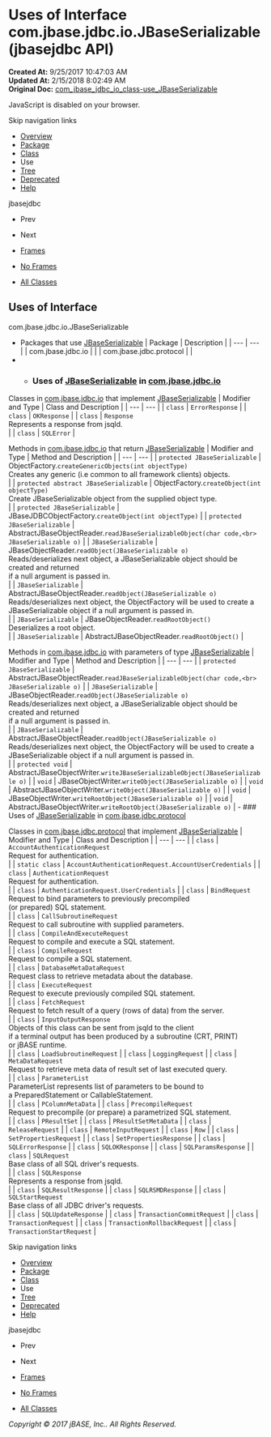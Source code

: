 # Uses of Interface com.jbase.jdbc.io.JBaseSerializable (jbasejdbc   API)

**Created At:** 9/25/2017 10:47:03 AM  
**Updated At:** 2/15/2018 8:02:49 AM  
**Original Doc:** [com_jbase_jdbc_io_class-use_JBaseSerializable](https://docs.jbase.com/39235-class-use/com_jbase_jdbc_io_class-use_JBaseSerializable)  

<!--<br>    try {<br>        if (location.href.indexOf('is-external=true') == -1) {<br>            parent.document.title="Uses of Interface com.jbase.jdbc.io.JBaseSerializable (jbasejdbc   API)";<br>        }<br>    }<br>    catch(err) {<br>    }<br>//-->
JavaScript is disabled on your browser.

Skip navigation links

- [Overview](../../../../../overview-summary.html)
- [Package](/39232-io/com_jbase_jdbc_io_package-summary)
- [Class](/39232-io/com_jbase_jdbc_io_jbaseserializable "interface in com.jbase.jdbc.io")
- Use
- [Tree](/39232-io/com_jbase_jdbc_io_package-tree)
- [Deprecated](../../../../../deprecated-list.html)
- [Help](../../../../../help-doc.html)


jbasejdbc <br>

- Prev
- Next


- [Frames](../../../../../index.html?com/jbase/jdbc/io/class-use//39235-class-use/com_jbase_jdbc_io_class-use_JBaseSerializable)
- [No Frames](/39235-class-use/com_jbase_jdbc_io_class-use_JBaseSerializable)


- [All Classes](../../../../../allclasses-noframe.html)


<!--<br>  allClassesLink = document.getElementById("allclasses\_navbar\_top");<br>  if(window==top) {<br>    allClassesLink.style.display = "block";<br>  }<br>  else {<br>    allClassesLink.style.display = "none";<br>  }<br>  //-->

## Uses of Interface
com.jbase.jdbc.io.JBaseSerializable

- Packages that use [JBaseSerializable](/39232-io/com_jbase_jdbc_io_jbaseserializable "interface in com.jbase.jdbc.io") | Package | Description |
| --- | --- |
| com.jbase.jdbc.io |   |
| com.jbase.jdbc.protocol |   |
- - ### Uses of [JBaseSerializable](/39232-io/com_jbase_jdbc_io_jbaseserializable "interface in com.jbase.jdbc.io") in [com.jbase.jdbc.io](/39232-io/com_jbase_jdbc_io_package-summary)


Classes in [com.jbase.jdbc.io](/39232-io/com_jbase_jdbc_io_package-summary) that implement [JBaseSerializable](/39232-io/com_jbase_jdbc_io_jbaseserializable "interface in com.jbase.jdbc.io") | Modifier and Type | Class and Description |
| --- | --- |
| `class` | `ErrorResponse`  |
| `class` | `OKResponse`  |
| `class` | `Response`<br>Represents a response from jsqld.<br> |
| `class` | `SQLError`  |



Methods in [com.jbase.jdbc.io](/39232-io/com_jbase_jdbc_io_package-summary) that return [JBaseSerializable](/39232-io/com_jbase_jdbc_io_jbaseserializable "interface in com.jbase.jdbc.io") | Modifier and Type | Method and Description |
| --- | --- |
| `protected JBaseSerializable` | ObjectFactory.`createGenericObjects(int objectType)`<br>Creates any generic (i.e common to all framework clients) objects.<br> |
| `protected abstract JBaseSerializable` | ObjectFactory.`createObject(int objectType)`<br>Create JBaseSerializable object from the supplied object type.<br> |
| `protected JBaseSerializable` | JBaseJDBCObjectFactory.`createObject(int objectType)`  |
| `protected JBaseSerializable` | AbstractJBaseObjectReader.`readJBaseSerializableObject(char code,<br>                           JBaseSerializable o)`  |
| `JBaseSerializable` | JBaseObjectReader.`readObject(JBaseSerializable o)`<br>Reads/deserializes next object, a JBaseSerializable object should be created and returned<br> if a null argument is passed in.<br> |
| `JBaseSerializable` | AbstractJBaseObjectReader.`readObject(JBaseSerializable o)`<br>Reads/deserializes next object, the ObjectFactory will be used to create a<br> JBaseSerializable object if a null argument is passed in.<br> |
| `JBaseSerializable` | JBaseObjectReader.`readRootObject()`<br>Deserializes a root object.<br> |
| `JBaseSerializable` | AbstractJBaseObjectReader.`readRootObject()`  |



Methods in [com.jbase.jdbc.io](/39232-io/com_jbase_jdbc_io_package-summary) with parameters of type [JBaseSerializable](/39232-io/com_jbase_jdbc_io_jbaseserializable "interface in com.jbase.jdbc.io") | Modifier and Type | Method and Description |
| --- | --- |
| `protected JBaseSerializable` | AbstractJBaseObjectReader.`readJBaseSerializableObject(char code,<br>                           JBaseSerializable o)`  |
| `JBaseSerializable` | JBaseObjectReader.`readObject(JBaseSerializable o)`<br>Reads/deserializes next object, a JBaseSerializable object should be created and returned<br> if a null argument is passed in.<br> |
| `JBaseSerializable` | AbstractJBaseObjectReader.`readObject(JBaseSerializable o)`<br>Reads/deserializes next object, the ObjectFactory will be used to create a<br> JBaseSerializable object if a null argument is passed in.<br> |
| `protected void` | AbstractJBaseObjectWriter.`writeJBaseSerializableObject(JBaseSerializable o)`  |
| `void` | JBaseObjectWriter.`writeObject(JBaseSerializable o)`  |
| `void` | AbstractJBaseObjectWriter.`writeObject(JBaseSerializable o)`  |
| `void` | JBaseObjectWriter.`writeRootObject(JBaseSerializable o)`  |
| `void` | AbstractJBaseObjectWriter.`writeRootObject(JBaseSerializable o)`  |
    - ### Uses of [JBaseSerializable](/39232-io/com_jbase_jdbc_io_jbaseserializable "interface in com.jbase.jdbc.io") in [com.jbase.jdbc.protocol](/39240-protocol/com_jbase_jdbc_protocol_package-summary)


Classes in [com.jbase.jdbc.protocol](/39240-protocol/com_jbase_jdbc_protocol_package-summary) that implement [JBaseSerializable](/39232-io/com_jbase_jdbc_io_jbaseserializable "interface in com.jbase.jdbc.io") | Modifier and Type | Class and Description |
| --- | --- |
| `class` | `AccountAuthenticationRequest`<br>Request for authentication.<br> |
| `static class` | `AccountAuthenticationRequest.AccountUserCredentials`  |
| `class` | `AuthenticationRequest`<br>Request for authentication.<br> |
| `class` | `AuthenticationRequest.UserCredentials`  |
| `class` | `BindRequest`<br>Request to bind parameters to previously precompiled<br> (or prepared) SQL statement.<br> |
| `class` | `CallSubroutineRequest`<br>Request to call subroutine with supplied parameters.<br> |
| `class` | `CompileAndExecuteRequest`<br>Request to compile and execute a SQL statement.<br> |
| `class` | `CompileRequest`<br>Request to compile a SQL statement.<br> |
| `class` | `DatabaseMetaDataRequest`<br>Request class to retrieve metadata about the database.<br> |
| `class` | `ExecuteRequest`<br>Request to execute previously compiled SQL statement.<br> |
| `class` | `FetchRequest`<br>Request to fetch result of a query (rows of data) from the server.<br> |
| `class` | `InputOutputResponse`<br>Objects of this class can be sent from jsqld to the client<br> if a terminal output has been produced by a subroutine (CRT, PRINT)<br> or jBASE runtime.<br> |
| `class` | `LoadSubroutineRequest`  |
| `class` | `LoggingRequest`  |
| `class` | `MetaDataRequest`<br>Request to retrieve meta data of result set of last executed query.<br> |
| `class` | `ParameterList`<br>ParameterList represents list of parameters to be bound to<br> a PreparedStatement or CallableStatement.<br> |
| `class` | `PColumnMetaData`  |
| `class` | `PrecompileRequest`<br>Request to precompile (or prepare) a parametrized SQL statement.<br> |
| `class` | `PResultSet`  |
| `class` | `PResultSetMetaData`  |
| `class` | `ReleaseRequest`  |
| `class` | `RemoteInputRequest`  |
| `class` | `Row`  |
| `class` | `SetPropertiesRequest`  |
| `class` | `SetPropertiesResponse`  |
| `class` | `SQLErrorResponse`  |
| `class` | `SQLOKResponse`  |
| `class` | `SQLParamsResponse`  |
| `class` | `SQLRequest`<br>Base class of all SQL driver's requests.<br> |
| `class` | `SQLResponse`<br>Represents a response from jsqld.<br> |
| `class` | `SQLResultResponse`  |
| `class` | `SQLRSMDResponse`  |
| `class` | `SQLStartRequest`<br>Base class of all JDBC driver's requests.<br> |
| `class` | `SQLUpdateResponse`  |
| `class` | `TransactionCommitRequest`  |
| `class` | `TransactionRequest`  |
| `class` | `TransactionRollbackRequest`  |
| `class` | `TransactionStartRequest`  |

Skip navigation links

- [Overview](../../../../../overview-summary.html)
- [Package](/39232-io/com_jbase_jdbc_io_package-summary)
- [Class](/39232-io/com_jbase_jdbc_io_jbaseserializable "interface in com.jbase.jdbc.io")
- Use
- [Tree](/39232-io/com_jbase_jdbc_io_package-tree)
- [Deprecated](../../../../../deprecated-list.html)
- [Help](../../../../../help-doc.html)


jbasejdbc <br>

- Prev
- Next


- [Frames](../../../../../index.html?com/jbase/jdbc/io/class-use//39235-class-use/com_jbase_jdbc_io_class-use_JBaseSerializable)
- [No Frames](/39235-class-use/com_jbase_jdbc_io_class-use_JBaseSerializable)


- [All Classes](../../../../../allclasses-noframe.html)


<!--<br>  allClassesLink = document.getElementById("allclasses\_navbar\_bottom");<br>  if(window==top) {<br>    allClassesLink.style.display = "block";<br>  }<br>  else {<br>    allClassesLink.style.display = "none";<br>  }<br>  //-->

*Copyright © 2017 jBASE, Inc.. All Rights Reserved.*
